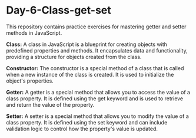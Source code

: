 # Day-6-Class-get-set
This repository contains practice exercises for mastering getter and setter methods in JavaScript.


**Class:** 
A class in JavaScript is a blueprint for creating objects with predefined properties and methods. It encapsulates data and functionality, providing a structure for objects created from the class.

**Constructor:** 
The constructor is a special method of a class that is called when a new instance of the class is created. It is used to initialize the object's properties.

**Getter:** 
A getter is a special method that allows you to access the value of a class property. It is defined using the get keyword and is used to retrieve and return the value of the property.

**Setter:** 
A setter is a special method that allows you to modify the value of a class property. It is defined using the set keyword and can include validation logic to control how the property's value is updated.
